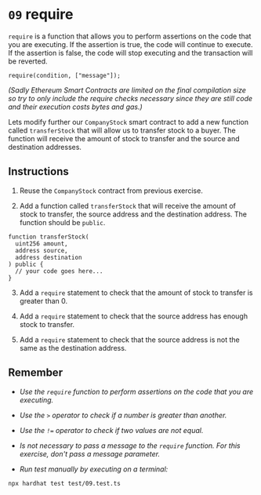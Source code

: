 # `09` require

`require` is a function that allows you to perform assertions on the code that you are executing. If the assertion is true, the code will continue to execute. If the assertion is false, the code will stop executing and the transaction will be reverted.

```solidity
require(condition, ["message"]);
```

_(Sadly Ethereum Smart Contracts are limited on the final compilation size so try to only include the require checks necessary since they are still code and their execution costs bytes and gas.)_

Lets modify further our `CompanyStock` smart contract to add a new function called `transferStock` that will allow us to transfer stock to a buyer.
The function will receive the amount of stock to transfer and the source and destination addresses.

## Instructions

1. Reuse the `CompanyStock` contract from previous exercise.

2. Add a function called `transferStock` that will receive the amount of stock to transfer, the source address and the destination address. The function should be `public`.

```solidity
function transferStock(
  uint256 amount,
  address source,
  address destination
) public {
  // your code goes here...
}

```

3. Add a `require` statement to check that the amount of stock to transfer is greater than 0.

4. Add a `require` statement to check that the source address has enough stock to transfer.

5. Add a `require` statement to check that the source address is not the same as the destination address.

## Remember

- _Use the `require` function to perform assertions on the code that you are executing._
- _Use the `>` operator to check if a number is greater than another._
- _Use the `!=` operator to check if two values are not equal._
- _Is not necessary to pass a message to the `require` function. For this exercise, don't pass a message parameter._

- _Run test manually by executing on a terminal:_

```shell
npx hardhat test test/09.test.ts
```
